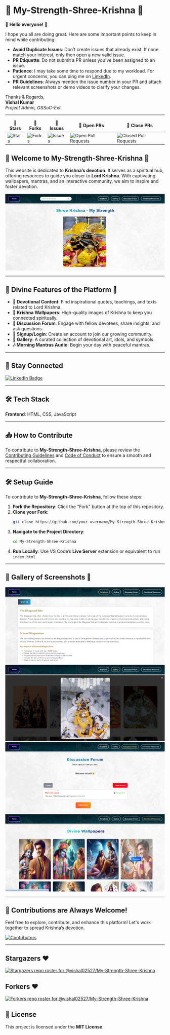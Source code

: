 # 🌸 My-Strength-Shree-Krishna 🌸

🙏 **Hello everyone!** 🙏

I hope you all are doing great. Here are some important points to keep in mind while contributing:

- **Avoid Duplicate Issues**: Don’t create issues that already exist. If none match your interest, only then open a new valid issue.
- **PR Etiquette**: Do not submit a PR unless you've been assigned to an issue.
- **Patience**: I may take some time to respond due to my workload. For urgent concerns, you can ping me on [LinkedIn](https://www.linkedin.com/in/vishal-kumar-8303a3283).
- **PR Guidelines**: Always mention the issue number in your PR and attach relevant screenshots or demo videos to clarify your changes.

Thanks & Regards,  
**Vishal Kumar**  
_Project Admin, GSSoC-Ext._

---
<table align="center">
    <thead align="center">
        <tr border: 2px;>
            <td><b>🌟 Stars</b></td>
            <td><b>🍴 Forks</b></td>
            <td><b>🐛 Issues</b></td>
            <td><b>🔔 Open PRs</b></td>
            <td><b>🔕 Close PRs</b></td>
        </tr>
     </thead>
    <tbody>
      <tr>
          <td><img alt="Stars" src="https://img.shields.io/github/stars/vishal02527/My-Strength-Shree-Krishna?style=flat&logo=github"/></td>
          <td><img alt="Forks" src="https://img.shields.io/github/forks/vishal02527/My-Strength-Shree-Krishna?style=flat&logo=github"/></td>
          <td><img alt="Issues" src="https://img.shields.io/github/issues/vishal02527/My-Strength-Shree-Krishna?style=flat&logo=github"/></td>
          <td><img alt="Open Pull Requests" src="https://img.shields.io/github/issues-pr/vishal02527/My-Strength-Shree-Krishna?style=flat&logo=github"/></td>
          <td><img alt="Closed Pull Requests" src="https://img.shields.io/github/issues-pr-closed/vishal02527/My-Strength-Shree-Krishna?style=flat&color=critical&logo=github"/></td>
      </tr>
    </tbody>
</table>

## 🌟 Welcome to My-Strength-Shree-Krishna 🌟

This website is dedicated to **Krishna’s devotion**. It serves as a spiritual hub, offering resources to guide you closer to **Lord Krishna**. With captivating wallpapers, mantras, and an interactive community, we aim to inspire and foster devotion.

![Krishna Devotion](https://github.com/vishal02527/My-Strength-Shree-Krishna/blob/main/images/Screenshot%202024-09-21%20192845.png)

---

## 🦚 Divine Features of the Platform 🦚

- **🙏 Devotional Content**: Find inspirational quotes, teachings, and texts related to Lord Krishna.
- **📸 Krishna Wallpapers**: High-quality images of Krishna to keep you connected spiritually.
- **💬 Discussion Forum**: Engage with fellow devotees, share insights, and ask questions.
- **🔑 Signup/Login**: Create an account to join our growing community.
- **🎨 Gallery**: A curated collection of devotional art, idols, and symbols.
- **🎶 Morning Mantras Audio**: Begin your day with peaceful mantras.

---

## 🔗 Stay Connected

<div id="badges">
  <a href="https://www.linkedin.com/in/vishal-kumar-8303a3283">
    <img src="https://img.shields.io/badge/Linkedin-blue?style=for-the-badge&logo=linkedin&logoColor=white" alt="LinkedIn Badge"/>
  </a>
</div>

---

## 🛠 Tech Stack

**Frontend**: HTML, CSS, JavaScript

---

## 📥 How to Contribute

To contribute to **My-Strength-Shree-Krishna**, please review the [Contributing Guidelines](./CONTRIBUTING.md) and [Code of Conduct](./CODE_OF_CONDUCT.md) to ensure a smooth and respectful collaboration.

---

## 🛠 Setup Guide

To contribute to **My-Strength-Shree-Krishna**, follow these steps:

1. **Fork the Repository**: Click the "Fork" button at the top of this repository.
2. **Clone your Fork**:
   ```bash
   git clone https://github.com/your-username/My-Strength-Shree-Krishna.git
   ```
3. **Navigate to the Project Directory**:
   ```bash
   cd My-Strength-Shree-Krishna
   ```
4. **Run Locally**: Use VS Code’s **Live Server** extension or equivalent to run `index.html`.

---

## 🌼 Gallery of Screenshots 🌼

![Krishna's Teachings](https://github.com/vishal02527/My-Strength-Shree-Krishna/blob/main/images/Screenshot%202024-09-21%20193021.png)
![Forum for Devotees](https://github.com/vishal02527/My-Strength-Shree-Krishna/blob/main/images/Screenshot%202024-09-21%20193055.png)
![Devotional Art](https://github.com/vishal02527/My-Strength-Shree-Krishna/blob/main/images/Screenshot%202024-09-21%20193214.png)
![Krishna's Teachings](https://github.com/vishal02527/My-Strength-Shree-Krishna/blob/main/images/Screenshot%202024-09-21%20193327.png)

---

## 🎉 Contributions are Always Welcome!

Feel free to explore, contribute, and enhance this platform! Let's work together to spread Krishna’s devotion.

[![Contributors](https://contrib.rocks/image?repo=vishal02527/My-Strength-Shree-Krishna)](https://github.com/vishal02527/My-Strength-Shree-Krishna/graphs/contributors)

---

## Stargazers ❤️

<div align='left'>

[![Stargazers repo roster for @vishal02527/My-Strength-Shree-Krishna](https://reporoster.com/stars/dark/vishal02527/My-Strength-Shree-Krishna)](https://github.com/vishal02527/My-Strength-Shree-Krishna/stargazers)

</div>

## Forkers ❤️

[![Forkers repo roster for @vishal02527/My-Strength-Shree-Krishna](https://reporoster.com/forks/dark/vishal02527/My-Strength-Shree-Krishna)](https://github.com/vishal02527/My-Strength-Shree-Krishna/network/members)


## 📜 License

This project is licensed under the **MIT License**.

